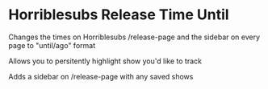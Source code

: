 # Horriblesubs Release Time Until

Changes the times on Horriblesubs /release-page and the sidebar on every page to "until/ago" format

Allows you to persitently highlight show you'd like to track

Adds a sidebar on /release-page with any saved shows
